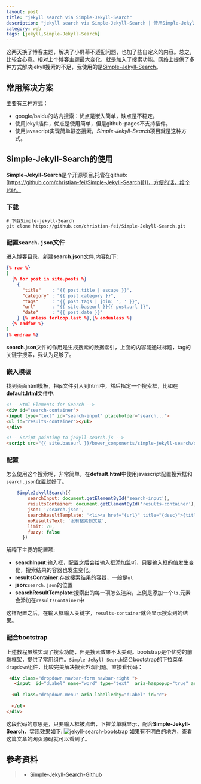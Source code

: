 ```yaml
---
layout: post
title: "jekyll search via Simple-Jekyll-Search"
description: "jekyll search via Simple-Jekyll-Search | 使用Simple-Jekyll-Search解决jekyll站内搜索问题"
category: web
tags: [jekyll,Simple-Jekyll-Search]
---
```



这两天换了博客主题，解决了小屏幕不适配问题，也加了些自定义的内容。总之，比较合心意。相对上个博客主题最大变化，就是加入了搜索功能。网络上提供了多种方式解决jekyll搜索的不足，我使用的是[Simple-Jekyll-Search][1]。<!-- more -->

## 常用解决方案
主要有三种方式：

-  google/baidu的站内搜索：优点是嵌入简单，缺点是不稳定。
- 使用jekyll插件，优点是使用简单，但是github-pages不支持插件。
- 使用javascript实现简单静态搜索，*Simple-Jekyll-Search*项目就是这种方式。


## Simple-Jekyll-Search的使用
**Simple-Jekyll-Search**是个开源项目,托管在github:[https://github.com/christian-fei/Simple-Jekyll-Search][1]，方便的话，给个star。

### 下载

```shell
# 下载Simple-jekyll-Search
git clone https://github.com/christian-fei/Simple-Jekyll-Search.git
```

### 配置`search.json`文件
进入博客目录，新建**search.json**文件,内容如下:

```json
{% raw %}
[
  {% for post in site.posts %}
    {
      "title"    : "{{ post.title | escape }}",
      "category" : "{{ post.category }}",
      "tags"     : "{{ post.tags | join: ', ' }}",
      "url"      : "{{ site.baseurl }}{{ post.url }}",
      "date"     : "{{ post.date }}"
    } {% unless forloop.last %},{% endunless %}
  {% endfor %}
]
{% endraw %}
```
**search.json**文件的作用是生成搜索的数据索引，上面的内容能通过标题，tag的关键字搜索，我认为足够了。

### 嵌入模板
找到页面html模板，把js文件引入到html中，然后指定一个搜索框，比如在**default.html**文件中:

```html
<!-- Html Elements for Search -->
<div id="search-container">
<input type="text" id="search-input" placeholder="search...">
<ul id="results-container"></ul>
</div>

<!-- Script pointing to jekyll-search.js -->
<script src="{{ site.baseurl }}/bower_components/simple-jekyll-search/dest/jekyll-search.js" type="text/javascript"></script>
```

### 配置
怎么使用这个搜索呢，非常简单，在**default.html**中使用javascript配置搜索框和`search.json`位置就好了。

```javascript
    SimpleJekyllSearch({
        searchInput: document.getElementById('search-input'),
        resultsContainer: document.getElementById('results-container'),
        json: '/search.json',
        searchResultTemplate: '<li><a href="{url}" title="{desc}">{title}</a></li>',
        noResultsText: '没有搜索到文章',
        limit: 20,
        fuzzy: false
      })
```
解释下主要的配置项:

* **searchInput**:输入框，配置之后会给输入框添加监听，只要输入框的值发生变化，搜索结果的容器也发生变化。
* **resultsContainer**:存放搜索结果的容器，一般是`ul`
* **json**:`search.json`的位置
* **searchResultTemplate**:搜索出的每一项怎么渲染，上例是添加一个`li`,元素会添加在`resultsContainer`中

这样配置之后，在输入框输入关键字，`results-container`就会显示搜索到的结果。

### 配合bootstrap
上述教程虽然实现了搜索功能，但是搜索效果不太美观。bootstrap是个优秀的前端框架，提供了常用组件。`Simple-Jekyll-Search`结合bootstrap的下拉菜单`drapdown`组件，比较完美解决搜索外观问题。直接看代码：

```html
 <div class="dropdown navbar-form navbar-right ">
   <input  id="dLabel" name="word" type="text"  aria-haspopup="true" aria-expanded="false" data-toggle="dropdown" class="form-control typeahead"   placeholder="搜索">
  
  <ul class="dropdown-menu" aria-labelledby="dLabel" id="c">
    
  </ul>
</div>
```
这段代码的意思是，只要输入框被点击，下拉菜单就显示，配合**Simple-Jekyll-Search**，实现效果如下:
![jekyll-search-bootstrap](http://7xivpo.com1.z0.glb.clouddn.com/jekyll-search-bootstrap.png)
如果有不明白的地方，查看这篇文章的网页源码就可以看到了。

## 参考资料
> * [Simple-Jekyll-Search-Github][1]

[1]: https://github.com/christian-fei/Simple-Jekyll-Search